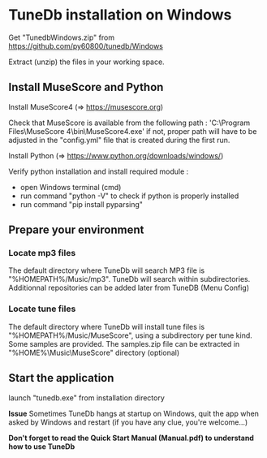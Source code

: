 # TuneDb installation on Windows

Get "TunedbWindows.zip" from https://github.com/py60800/tunedb/Windows

Extract (unzip) the files in your working space.

## Install MuseScore and Python

Install MuseScore4 (=> https://musescore.org)

Check that MuseScore is available from the following  path :
       'C:\Program Files\MuseScore 4\bin\MuseScore4.exe'
if not, proper path will have to be adjusted in the "config.yml" file
 that is created during the first run.

Install Python (=> https://www.python.org/downloads/windows/)

Verify python installation and install required module :
- open Windows terminal (cmd)
- run command "python -V" to check if python is properly installed
- run command "pip install pyparsing"

## Prepare your environment

### Locate mp3 files
The default directory where TuneDb will search MP3 file is "%HOMEPATH%/Music/mp3".
TuneDb will search within subdirectories.
Additionnal repositories can be added later from TuneDB (Menu Config) 

### Locate tune files
The default directory where TuneDb will install tune files is "%HOMEPATH%/Music/MuseScore", using a subdirectory per tune kind.
Some samples are provided. The samples.zip file can be extracted in "%HOME%\Music\MuseScore" directory (optional)

## Start the application
launch "tunedb.exe" from installation directory

**Issue** Sometimes TuneDb hangs at startup on Windows, quit the app when asked by Windows and restart (if you have any clue, you're welcome...)

**Don't forget to read the Quick Start Manual (Manual.pdf) to understand how to use TuneDb**

